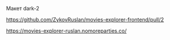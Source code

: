 Макет dark-2

https://github.com/ZykovRuslan/movies-explorer-frontend/pull/2

https://movies-explorer-ruslan.nomoreparties.co/